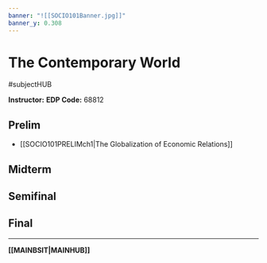 ```yaml
---
banner: "![[SOCIO101Banner.jpg]]"
banner_y: 0.308
---
```

# The Contemporary World
#subjectHUB 

**Instructor:** 
**EDP Code:** 68812

## Prelim
- [[SOCIO101PRELIMch1|The Globalization of Economic Relations]]

## Midterm

## Semifinal

## Final

---
**[[MAINBSIT|MAINHUB]]**
